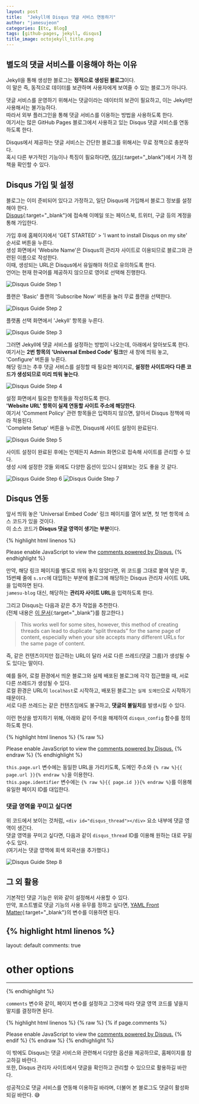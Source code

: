```yaml
---
layout: post
title:  "Jekyll에 Disqus 댓글 서비스 연동하기"
author: "jamesujeon"
categories: [Etc, Blog]
tags: [github-pages, jekyll, disqus]
title_image: octojekyll_title.png
---
```


## 별도의 댓글 서비스를 이용해야 하는 이유

Jekyll을 통해 생성한 블로그는 **정적으로 생성된 블로그**이다.  
이 말은 즉, 동적으로 데이터를 보관하며 사용자에게 보여줄 수 있는 블로그가 아니다.

댓글 서비스를 운영하기 위해서는 댓글이라는 데이터의 보관이 필요하고, 이는 Jekyll만 사용해서는 불가능하다.  
따라서 외부 플러그인을 통해 댓글 서비스를 이용하는 방법을 사용하도록 한다.  
여기서는 많은 GitHub Pages 블로그에서 사용하고 있는 Disqus 댓글 서비스를 연동하도록 한다.

Disqus에서 제공하는 댓글 서비스는 간단한 블로그를 위해서는 무료 정책으로 충분하다.  
혹시 다른 부가적인 기능이나 특징이 필요하다면, [여기][Disqus 가격 정책]{:target="_blank"}에서 가격 정책을 확인할 수 있다.

## Disqus 가입 및 설정

블로그는 이미 준비되어 있다고 가정하고, 일단 Disqus에 가입해서 블로그 정보를 설정해야 한다.  
[Disqus][Disqus]{:target="_blank"}에 접속해 이메일 또는 페이스북, 트위터, 구글 등의 계정을 통해 가입한다.

가입 후에 홈페이지에서 'GET STARTED' > 'I want to install Disqus on my site' 순서로 버튼을 누른다.  
생성 화면에서 'Website Name'은 Disqus의 관리자 사이트로 이용되므로 블로그와 관련된 이름으로 작성한다.  
이때, 생성되는 URL은 Disqus에서 유일해야 하므로 유의하도록 한다.  
언어는 현재 한국어를 제공하지 않으므로 영어로 선택해 진행한다.

![Disqus Guide Step 1](assets/disqus_guide/1.png)
&nbsp;  

플랜은 'Basic' 플랜의 'Subscribe Now' 버튼을 눌러 무료 플랜을 선택한다.

![Disqus Guide Step 2](assets/disqus_guide/2.png)
&nbsp;  

플랫폼 선택 화면에서 'Jekyll' 항목을 누른다.

![Disqus Guide Step 3](assets/disqus_guide/3.png)
&nbsp;  

그러면 Jekyll에 댓글 서비스를 설정하는 방법이 나오는데, 아래에서 알아보도록 한다.  
여기서는 **2번 항목의 'Universal Embed Code' 링크**만 새 창에 띄워 놓고, 'Configure' 버튼을 누른다.  
해당 링크는 추후 댓글 서비스를 설정할 때 필요한 페이지로, **설정한 사이트마다 다른 코드가 생성되므로 미리 띄워 놓는다**.

![Disqus Guide Step 4](assets/disqus_guide/4.png)
&nbsp;  

설정 화면에서 필요한 항목들을 작성하도록 한다.  
**'Website URL' 항목이 실제 연동할 사이트 주소에 해당한다**.  
여기서 'Comment Policy' 관련 항목들은 입력하지 않으면, 알아서 Disqus 정책에 따라 적용된다.  
'Complete Setup' 버튼을 누르면, Disqus에 사이트 설정이 완료된다.

![Disqus Guide Step 5](assets/disqus_guide/5.png)
&nbsp;  

사이트 설정이 완료된 후에는 언제든지 Admin 화면으로 접속해 사이트를 관리할 수 있다.  
생성 시에 설정한 것들 외에도 다양한 옵션이 있으니 살펴보는 것도 좋을 것 같다.

![Disqus Guide Step 6](assets/disqus_guide/6.png)
![Disqus Guide Step 7](assets/disqus_guide/7.png)
&nbsp;  

## Disqus 연동

앞서 띄워 놓은 'Universal Embed Code' 링크 페이지를 열어 보면, 첫 1번 항목에 소스 코드가 있을 것이다.  
이 소스 코드가 **Disqus 댓글 영역이 생기는 부분**이다.

{% highlight html linenos %}
<div id="disqus_thread"></div>
<script>
  /**
  *  RECOMMENDED CONFIGURATION VARIABLES: EDIT AND UNCOMMENT THE SECTION BELOW TO INSERT DYNAMIC VALUES FROM YOUR PLATFORM OR CMS.
  *  LEARN WHY DEFINING THESE VARIABLES IS IMPORTANT: https://disqus.com/admin/universalcode/#configuration-variables*/
  /*
  var disqus_config = function () {
    this.page.url = PAGE_URL;  // Replace PAGE_URL with your page's canonical URL variable
    this.page.identifier = PAGE_IDENTIFIER; // Replace PAGE_IDENTIFIER with your page's unique identifier variable
  };
  */

  (function() { // DON'T EDIT BELOW THIS LINE
    var d = document, s = d.createElement('script');
    s.src = 'https://jamesu-blog.disqus.com/embed.js';
    s.setAttribute('data-timestamp', +new Date());
    (d.head || d.body).appendChild(s);
  })();
</script>
<noscript>Please enable JavaScript to view the <a href="https://disqus.com/?ref_noscript">comments powered by Disqus.</a></noscript>
{% endhighlight %}

만약, 해당 링크 페이지를 별도로 띄워 놓지 않았다면, 위 코드를 그대로 붙여 넣은 후, 15번째 줄에 `s.src`에 대입하는 부분에 블로그에 해당하는 Disqus 관리자 사이트 URL을 입력하면 된다.  
`jamesu-blog` 대신, 해당하는 **관리자 사이트 URL**을 입력하도록 한다.

그리고 Disqus는 다음과 같은 추가 작업을 추천한다.  
(전체 내용은 [이 문서][Disqus split threads 문제]{:target="_blank"}를 참고한다.)

> This works well for some sites, however, this method of creating threads can lead to duplicate “split threads” for the same page of content, especially when your site accepts many different URLs for the same page of content.

즉, 같은 컨텐츠이지만 접근하는 URL이 달라 서로 다른 쓰레드(댓글 그룹)가 생성될 수도 있다는 말이다.

예를 들어, 로컬 환경에서 띄운 블로그와 실제 배포된 블로그에 각각 접근했을 때, 서로 다른 쓰레드가 생성될 수 있다.  
로컬 환경은 URL이 `localhost`로 시작하고, 배포된 블로그는 `실제 도메인`으로 시작하기 때문이다.  
서로 다른 쓰레드는 같은 컨텐츠임에도 불구하고, **댓글의 불일치**를 발생시킬 수 있다.

이런 현상을 방지하기 위해, 아래와 같이 주석을 해제하여 `disqus_config` 함수를 정의하도록 한다.

{% highlight html linenos %}
{% raw %}
<div id="disqus_thread"></div>
<script>
  /**
  *  RECOMMENDED CONFIGURATION VARIABLES: EDIT AND UNCOMMENT THE SECTION BELOW TO INSERT DYNAMIC VALUES FROM YOUR PLATFORM OR CMS.
  *  LEARN WHY DEFINING THESE VARIABLES IS IMPORTANT: https://disqus.com/admin/universalcode/#configuration-variables*/
  var disqus_config = function () {
    this.page.url = 'https://jamesu.blog{{ page.url }}';
    this.page.identifier = '{{ page.id }}';
  };

  (function() { // DON'T EDIT BELOW THIS LINE
    var d = document, s = d.createElement('script');
    s.src = 'https://jamesu-blog.disqus.com/embed.js';
    s.setAttribute('data-timestamp', +new Date());
    (d.head || d.body).appendChild(s);
  })();
</script>
<noscript>Please enable JavaScript to view the <a href="https://disqus.com/?ref_noscript">comments powered by Disqus.</a></noscript>
{% endraw %}
{% endhighlight %}

`this.page.url` 변수에는 동일한 URL을 가리키도록, 도메인 주소와 `{% raw %}{{ page.url }}{% endraw %}`을 이용한다.  
`this.page.identifier` 변수에는 `{% raw %}{{ page.id }}{% endraw %}`를 이용해 유일한 페이지 ID를 대입한다.

### 댓글 영역을 꾸미고 싶다면

위 코드에서 보이는 것처럼, `<div id="disqus_thread"></div>` 요소 내부에 댓글 영역이 생긴다.  
댓글 영역을 꾸미고 싶다면, 다음과 같이 `disqus_thread` ID를 이용해 원하는 대로 꾸밀 수도 있다.  
(여기서는 댓글 영역에 회색 외곽선을 추가했다.)

![Disqus Guide Step 8](assets/disqus_guide/8.png)
&nbsp;  

## 그 외 활용

기본적인 댓글 기능은 위와 같이 설정해서 사용할 수 있다.  
만약, 포스트별로 댓글 기능의 사용 유무를 정하고 싶다면, [YAML Front Matter][YAML Front Matter]{:target="_blank"}의 변수를 이용하면 된다.  

{% highlight html linenos %}
---
layout: default
comments: true
# other options
---
{% endhighlight %}

`comments` 변수와 같이, 페이지 변수를 설정하고 그것에 따라 댓글 영역 코드를 넣을지 말지를 결정하면 된다.

{% highlight html linenos %}
{% raw %}
{% if page.comments %}
  <div id="disqus_thread"></div>
  <script>
    /**
    *  RECOMMENDED CONFIGURATION VARIABLES: EDIT AND UNCOMMENT THE SECTION BELOW TO INSERT DYNAMIC VALUES FROM YOUR PLATFORM OR CMS.
    *  LEARN WHY DEFINING THESE VARIABLES IS IMPORTANT: https://disqus.com/admin/universalcode/#configuration-variables*/
    var disqus_config = function () {
      this.page.url = 'https://jamesu.blog{{ page.url }}';
      this.page.identifier = '{{ page.id }}';
    };

    (function() { // DON'T EDIT BELOW THIS LINE
      var d = document, s = d.createElement('script');
      s.src = 'https://jamesu-blog.disqus.com/embed.js';
      s.setAttribute('data-timestamp', +new Date());
      (d.head || d.body).appendChild(s);
    })();
  </script>
  <noscript>Please enable JavaScript to view the <a href="https://disqus.com/?ref_noscript">comments powered by Disqus.</a></noscript>
{% endif %}
{% endraw %}
{% endhighlight %}

이 밖에도 Disqus는 댓글 서비스와 관련해서 다양한 옵션을 제공하므로, 홈페이지를 참고하길 바란다.  
또한, Disqus 관리자 사이트에서 댓글을 확인하고 관리할 수 있으므로 활용하길 바란다.

성공적으로 댓글 서비스를 연동해 이용하길 바라며, 더불어 본 블로그도 댓글이 활성화되길 바란다. 😅

[Disqus]: https://disqus.com/
[Disqus 가격 정책]: https://disqus.com/pricing/
[Disqus split threads 문제]: https://help.disqus.com/en/articles/1717137-use-configuration-variables-to-avoid-split-threads-and-missing-comments
[YAML Front Matter]: https://jekyllrb.com/docs/front-matter/
